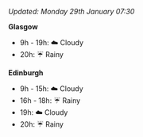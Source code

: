*Updated: Monday 29th January 07:30*

**Glasgow**

* 9h - 19h: :cloud: Cloudy
* 20h: :umbrella: Rainy

**Edinburgh**

* 9h - 15h: :cloud: Cloudy
* 16h - 18h: :umbrella: Rainy
* 19h: :cloud: Cloudy
* 20h: :umbrella: Rainy
